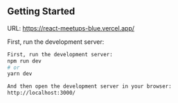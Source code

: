 ## Getting Started

URL: https://react-meetups-blue.vercel.app/

First, run the development server:

```bash
First, run the development server:
npm run dev
# or
yarn dev

And then open the development server in your browser:
http://localhost:3000/
```
